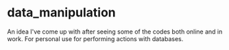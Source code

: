 # data_manipulation
An idea I've come up with after seeing some of the codes both online and in work. For personal use for performing actions with databases. 
